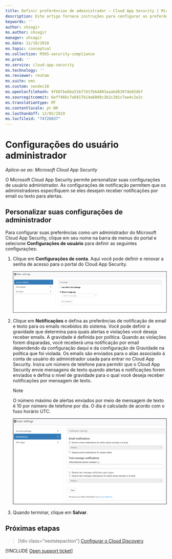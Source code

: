 ```yaml
---
title: Definir preferências de administrador – Cloud App Security | Microsoft Docs
description: Este artigo fornece instruções para configurar as preferências do administrador em Cloud App Security.
keywords: ''
author: shsagir
ms.author: shsagir
manager: shsagir
ms.date: 12/10/2018
ms.topic: conceptual
ms.collection: M365-security-compliance
ms.prod: ''
ms.service: cloud-app-security
ms.technology: ''
ms.reviewer: reutam
ms.suite: ems
ms.custom: seodec18
ms.openlocfilehash: 9f687be6ba51bf7d1fb64803aaabd8397de02db7
ms.sourcegitcommit: 6eff466c7a6817b14a60d8c3b2c201c7ae4c2e2c
ms.translationtype: MT
ms.contentlocale: pt-BR
ms.lasthandoff: 12/05/2019
ms.locfileid: "74720837"
---
```

# <a name="admin-user-settings"></a>Configurações do usuário administrador

*Aplica-se ao: Microsoft Cloud App Security*

O Microsoft Cloud App Security permite personalizar suas configurações de usuário administrador. As configurações de notificação permitem que os administradores especifiquem se eles desejam receber notificações por email ou texto para alertas.

## <a name="Adminsettings"></a>Personalizar suas configurações de administrador

Para configurar suas preferências como um administrador do Microsoft Cloud App Security, clique em seu nome na barra de menus do portal e selecione **Configurações de usuário** para definir as seguintes configurações:

1. Clique em **Configurações de conta**. Aqui você pode definir e renovar a senha de acesso para o portal do Cloud App Security.

    ![configurações de usuário personalizadas](media/custom-user-settings.png "configurações personalizadas do usuário")

2. Clique em **Notificações** e defina as preferências de notificação de email e texto para os emails recebidos do sistema.  Você pode definir a gravidade que determina para quais alertas e violações você deseja receber emails. A gravidade é definida por política. Quando as violações forem disparadas, você receberá uma notificação por email dependendo da configuração daqui e da configuração de Gravidade na política que foi violada. Os emails são enviados para o alias associado à conta de usuário do administrador usada para entrar no Cloud App Security. Insira um número de telefone para permitir que o Cloud App Security envie mensagens de texto quando alertas e notificações forem enviados e defina o nível de gravidade para o qual você deseja receber notificações por mensagem de texto.

    > [!NOTE]
    > O número máximo de alertas enviados por meio de mensagem de texto é 10 por número de telefone por dia. O dia é calculado de acordo com o fuso horário UTC.

    ![configurações de notificação](media/notification-settings.png "configurações de notificação")

3. Quando terminar, clique em **Salvar**.

## <a name="next-steps"></a>Próximas etapas

> [!div class="nextstepaction"]
> [Configurar o Cloud Discovery](set-up-cloud-discovery.md)

[!INCLUDE [Open support ticket](includes/support.md)]
